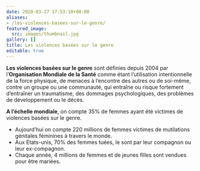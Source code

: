 ```yaml
---
date: 2020-03-27 17:53:10+00:00
aliases:
- /les-violences-basees-sur-le-genre/
featured_image:
  src: images/thumbnail.jpg
gallery: []
title: Les violences basées sur le genre
editable: true
---
```

**Les violences basées sur le genre** sont définies depuis 2004 par l’**Organisation Mondiale de la Santé** comme étant l’utilisation intentionnelle de la force physique, de menaces à l’encontre des autres ou de soi-même, contre un groupe ou une communauté, qui entraîne ou risque fortement d’entraîner un traumatisme, des dommages psychologiques, des problèmes de développement ou le décès.

**A l’échelle mondiale**, on compte 35% de femmes ayant été victimes de violences basées sur le genre.

- Aujourd’hui on compte 220 millions de femmes victimes de mutilations génitales féminines à travers le monde.
- Aux Etats-unis, 70% des femmes tuées, le sont par leur compagnon ou leur ex-compagnon.
- Chaque année, 4 millions de femmes et de jeunes filles sont vendues pour être mariées.

